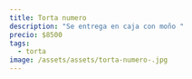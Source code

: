 ```yaml
---
title: Torta numero
description: "Se entrega en caja con moño "
precio: $8500
tags:
  - torta
image: /assets/assets/torta-numero-.jpg
---
```

